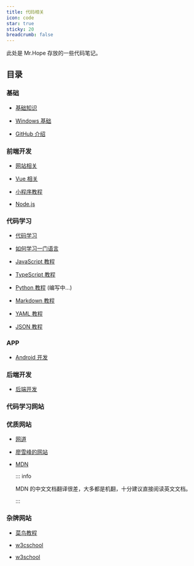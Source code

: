 ```yaml
---
title: 代码相关
icon: code
star: true
sticky: 20
breadcrumb: false
---
```


此处是 Mr.Hope 存放的一些代码笔记。

<!-- more -->

## 目录

### 基础

- [基础知识](basic/README.md)

- [Windows 基础](windows/README.md)

- [GitHub 介绍](github/README.md)

### 前端开发

- [网站相关](website/README.md)

- [Vue 相关](vue/README.md)

- [小程序教程](mini-app/README.md)

- [Node.js](node-js/README.md)

### 代码学习

- [代码学习](language/README.md)

- [如何学习一门语言](language/learning.md)

- [JavaScript 教程](language/js/README.md)

- [TypeScript 教程](language/typescript/README.md)

- [Python 教程](language/python/README.md) (编写中...)

- [Markdown 教程](language/markdown/README.md)

- [YAML 教程](language/yaml/README.md)

- [JSON 教程](language/json/README.md)

### APP

- [Android 开发](Android/README.md)

### 后端开发

- [后端开发](backEnd/README.md)

### 代码学习网站

### 优质网站

- [网道](https://wangdoc.com/)

- [廖雪峰的网站](https://www.liaoxuefeng.com/)

- [MDN](https://developer.mozilla.org/zh-CN/)

  ::: info

  MDN 的中文文档翻译很差，大多都是机翻，十分建议直接阅读英文文档。

  :::

### 杂牌网站

- [菜鸟教程](https://www.runoob.com/) <Badge text="内容比较新" />

- [w3cschool](https://www.w3cschool.cn) <Badge text="内容最新" /> <Badge text="有手机APP" /> <Badge text="广告信息多" type="warn" />

- [w3school](http://www.w3school.com.cn/) <Badge text="内容比较旧" type="warn" />
